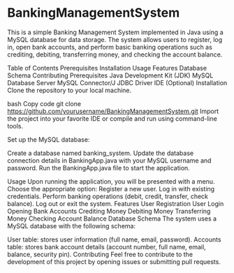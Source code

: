 # BankingManagementSystem

This is a simple Banking Management System implemented in Java using a MySQL database for data storage. The system allows users to register, log in, open bank accounts, and perform basic banking operations such as crediting, debiting, transferring money, and checking the account balance.

Table of Contents
Prerequisites
Installation
Usage
Features
Database Schema
Contributing
Prerequisites
Java Development Kit (JDK)
MySQL Database Server
MySQL Connector/J JDBC Driver
IDE (Optional)
Installation
Clone the repository to your local machine.

bash
Copy code
git clone https://github.com/yourusername/BankingManagementSystem.git
Import the project into your favorite IDE or compile and run using command-line tools.

Set up the MySQL database:

Create a database named banking_system.
Update the database connection details in BankingApp.java with your MySQL username and password.
Run the BankingApp.java file to start the application.

Usage
Upon running the application, you will be presented with a menu.
Choose the appropriate option:
Register a new user.
Log in with existing credentials.
Perform banking operations (debit, credit, transfer, check balance).
Log out or exit the system.
Features
User Registration
User Login
Opening Bank Accounts
Crediting Money
Debiting Money
Transferring Money
Checking Account Balance
Database Schema
The system uses a MySQL database with the following schema:

User table: stores user information (full name, email, password).
Accounts table: stores bank account details (account number, full name, email, balance, security pin).
Contributing
Feel free to contribute to the development of this project by opening issues or submitting pull requests.
